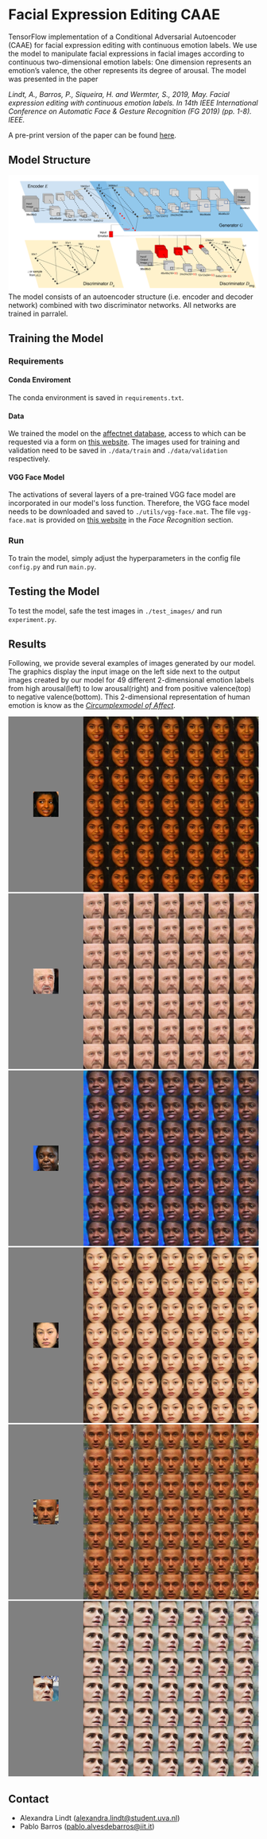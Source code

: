 # Facial  Expression  Editing  CAAE

TensorFlow implementation of a Conditional Adversarial Autoencoder (CAAE) for facial expression editing with continuous emotion labels. We use the model to manipulate facial expressions in facial images according to continuous two-dimensional emotion labels: One dimension represents an emotion’s valence, the other represents its degree of arousal. 
The model was presented in the paper  

*Lindt, A., Barros, P., Siqueira, H. and Wermter, S., 2019, May. Facial expression editing with continuous emotion labels. In 14th IEEE International Conference on Automatic Face & Gesture Recognition (FG 2019) (pp. 1-8). IEEE.*

A pre-print version of the paper can be found [here](https://arxiv.org/abs/2006.12210).


## Model Structure 
![](https://github.com/alex-lindt/facial_expression_CAAE/blob/master/media/model_structure.png)
The model consists of an autoencoder structure (i.e. encoder and decoder network) combined with two discriminator networks. All networks are trained in parralel.

## Training the Model

### Requirements
#### Conda Enviroment
The conda environment is saved in `requirements.txt`.

#### Data
We trained the model on the [affectnet database](https://arxiv.org/pdf/1708.03985.pdf), access to which can be requested via a form on [this website](http://mohammadmahoor.com/affectnet/). The images used for training and validation need to be saved in `./data/train` and `./data/validation` respectively.

#### VGG Face Model
The activations of several layers of a pre-trained VGG face model are incorporated in our model's loss function. Therefore, the VGG face model needs to be downloaded and saved to `./utils/vgg-face.mat`. The file `vgg-face.mat` is provided on [this website](https://www.vlfeat.org/matconvnet/pretrained/) in the *Face Recognition* section.

### Run
To train the model, simply adjust the hyperparameters in the config file `config.py` and run `main.py`. 


## Testing the Model
To test the model, safe the test images in `./test_images/` and run `experiment.py`. 


## Results

Following, we provide several examples of images generated by our model. The graphics display the input image on the left side next to the output images created by our model for 49 different 2-dimensional emotion labels from high arousal(left) to low arousal(right) and from positive valence(top) to negative valence(bottom). This 2-dimensional representation of human emotion is know as the [*Circumplexmodel of Affect*](https://psycnet.apa.org/record/1981-25062-001). 

![](./media/results/0000001.png)
![](./media/results/0000002.png)
![](./media/results/0000003.png)
![](./media/results/0000004.png)
![](./media/results/0000005.png)
![](./media/results/0000006.png)


## Contact 

- Alexandra Lindt (alexandra.lindt@student.uva.nl)
- Pablo Barros (pablo.alvesdebarros@iit.it)
